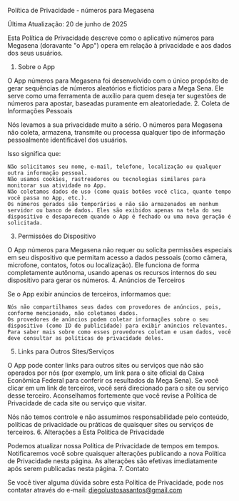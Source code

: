 Política de Privacidade - números para Megasena

Última Atualização: 20 de junho de 2025

Esta Política de Privacidade descreve como o aplicativo números para Megasena (doravante "o App") opera em relação à privacidade e aos dados dos seus usuários.
1. Sobre o App

O App números para Megasena foi desenvolvido com o único propósito de gerar sequências de números aleatórios e fictícios para a Mega Sena. Ele serve como uma ferramenta de auxílio para quem deseja ter sugestões de números para apostar, baseadas puramente em aleatoriedade.
2. Coleta de Informações Pessoais

Nós levamos a sua privacidade muito a sério. O números para Megasena não coleta, armazena, transmite ou processa qualquer tipo de informação pessoalmente identificável dos usuários.

Isso significa que:

    Não solicitamos seu nome, e-mail, telefone, localização ou qualquer outra informação pessoal.
    Não usamos cookies, rastreadores ou tecnologias similares para monitorar sua atividade no App.
    Não coletamos dados de uso (como quais botões você clica, quanto tempo você passa no App, etc.).
    Os números gerados são temporários e não são armazenados em nenhum servidor ou banco de dados. Eles são exibidos apenas na tela do seu dispositivo e desaparecem quando o App é fechado ou uma nova geração é solicitada.

3. Permissões do Dispositivo

O App números para Megasena não requer ou solicita permissões especiais em seu dispositivo que permitam acesso a dados pessoais (como câmera, microfone, contatos, fotos ou localização). Ele funciona de forma completamente autônoma, usando apenas os recursos internos do seu dispositivo para gerar os números.
4. Anúncios de Terceiros

Se o App exibir anúncios de terceiros, informamos que:

    Nós não compartilhamos seus dados com provedores de anúncios, pois, conforme mencionado, não coletamos dados.
    Os provedores de anúncios podem coletar informações sobre o seu dispositivo (como ID de publicidade) para exibir anúncios relevantes. Para saber mais sobre como esses provedores coletam e usam dados, você deve consultar as políticas de privacidade deles.

5. Links para Outros Sites/Serviços

O App pode conter links para outros sites ou serviços que não são operados por nós (por exemplo, um link para o site oficial da Caixa Econômica Federal para conferir os resultados da Mega Sena). Se você clicar em um link de terceiros, você será direcionado para o site ou serviço desse terceiro. Aconselhamos fortemente que você revise a Política de Privacidade de cada site ou serviço que visitar.

Nós não temos controle e não assumimos responsabilidade pelo conteúdo, políticas de privacidade ou práticas de quaisquer sites ou serviços de terceiros.
6. Alterações a Esta Política de Privacidade

Podemos atualizar nossa Política de Privacidade de tempos em tempos. Notificaremos você sobre quaisquer alterações publicando a nova Política de Privacidade nesta página. As alterações são efetivas imediatamente após serem publicadas nesta página.
7. Contato

Se você tiver alguma dúvida sobre esta Política de Privacidade, pode nos contatar através do e-mail: diegolustosasantos@gmail.com